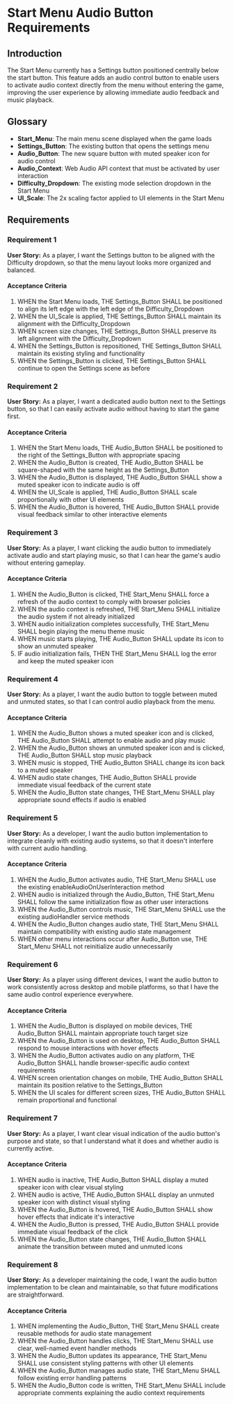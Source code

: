 # Start Menu Audio Button Requirements

## Introduction

The Start Menu currently has a Settings button positioned centrally below the start button. This feature adds an audio control button to enable users to activate audio context directly from the menu without entering the game, improving the user experience by allowing immediate audio feedback and music playback.

## Glossary

- **Start_Menu**: The main menu scene displayed when the game loads
- **Settings_Button**: The existing button that opens the settings menu
- **Audio_Button**: The new square button with muted speaker icon for audio control
- **Audio_Context**: Web Audio API context that must be activated by user interaction
- **Difficulty_Dropdown**: The existing mode selection dropdown in the Start Menu
- **UI_Scale**: The 2x scaling factor applied to UI elements in the Start Menu

## Requirements

### Requirement 1

**User Story:** As a player, I want the Settings button to be aligned with the Difficulty dropdown, so that the menu layout looks more organized and balanced.

#### Acceptance Criteria

1. WHEN the Start Menu loads, THE Settings_Button SHALL be positioned to align its left edge with the left edge of the Difficulty_Dropdown
2. WHEN the UI_Scale is applied, THE Settings_Button SHALL maintain its alignment with the Difficulty_Dropdown
3. WHEN screen size changes, THE Settings_Button SHALL preserve its left alignment with the Difficulty_Dropdown
4. WHEN the Settings_Button is repositioned, THE Settings_Button SHALL maintain its existing styling and functionality
5. WHEN the Settings_Button is clicked, THE Settings_Button SHALL continue to open the Settings scene as before

### Requirement 2

**User Story:** As a player, I want a dedicated audio button next to the Settings button, so that I can easily activate audio without having to start the game first.

#### Acceptance Criteria

1. WHEN the Start Menu loads, THE Audio_Button SHALL be positioned to the right of the Settings_Button with appropriate spacing
2. WHEN the Audio_Button is created, THE Audio_Button SHALL be square-shaped with the same height as the Settings_Button
3. WHEN the Audio_Button is displayed, THE Audio_Button SHALL show a muted speaker icon to indicate audio is off
4. WHEN the UI_Scale is applied, THE Audio_Button SHALL scale proportionally with other UI elements
5. WHEN the Audio_Button is hovered, THE Audio_Button SHALL provide visual feedback similar to other interactive elements

### Requirement 3

**User Story:** As a player, I want clicking the audio button to immediately activate audio and start playing music, so that I can hear the game's audio without entering gameplay.

#### Acceptance Criteria

1. WHEN the Audio_Button is clicked, THE Start_Menu SHALL force a refresh of the audio context to comply with browser policies
2. WHEN the audio context is refreshed, THE Start_Menu SHALL initialize the audio system if not already initialized
3. WHEN audio initialization completes successfully, THE Start_Menu SHALL begin playing the menu theme music
4. WHEN music starts playing, THE Audio_Button SHALL update its icon to show an unmuted speaker
5. IF audio initialization fails, THEN THE Start_Menu SHALL log the error and keep the muted speaker icon

### Requirement 4

**User Story:** As a player, I want the audio button to toggle between muted and unmuted states, so that I can control audio playback from the menu.

#### Acceptance Criteria

1. WHEN the Audio_Button shows a muted speaker icon and is clicked, THE Audio_Button SHALL attempt to enable audio and play music
2. WHEN the Audio_Button shows an unmuted speaker icon and is clicked, THE Audio_Button SHALL stop music playback
3. WHEN music is stopped, THE Audio_Button SHALL change its icon back to a muted speaker
4. WHEN audio state changes, THE Audio_Button SHALL provide immediate visual feedback of the current state
5. WHEN the Audio_Button state changes, THE Start_Menu SHALL play appropriate sound effects if audio is enabled

### Requirement 5

**User Story:** As a developer, I want the audio button implementation to integrate cleanly with existing audio systems, so that it doesn't interfere with current audio handling.

#### Acceptance Criteria

1. WHEN the Audio_Button activates audio, THE Start_Menu SHALL use the existing enableAudioOnUserInteraction method
2. WHEN audio is initialized through the Audio_Button, THE Start_Menu SHALL follow the same initialization flow as other user interactions
3. WHEN the Audio_Button controls music, THE Start_Menu SHALL use the existing audioHandler service methods
4. WHEN the Audio_Button changes audio state, THE Start_Menu SHALL maintain compatibility with existing audio state management
5. WHEN other menu interactions occur after Audio_Button use, THE Start_Menu SHALL not reinitialize audio unnecessarily

### Requirement 6

**User Story:** As a player using different devices, I want the audio button to work consistently across desktop and mobile platforms, so that I have the same audio control experience everywhere.

#### Acceptance Criteria

1. WHEN the Audio_Button is displayed on mobile devices, THE Audio_Button SHALL maintain appropriate touch target size
2. WHEN the Audio_Button is used on desktop, THE Audio_Button SHALL respond to mouse interactions with hover effects
3. WHEN the Audio_Button activates audio on any platform, THE Audio_Button SHALL handle browser-specific audio context requirements
4. WHEN screen orientation changes on mobile, THE Audio_Button SHALL maintain its position relative to the Settings_Button
5. WHEN the UI scales for different screen sizes, THE Audio_Button SHALL remain proportional and functional

### Requirement 7

**User Story:** As a player, I want clear visual indication of the audio button's purpose and state, so that I understand what it does and whether audio is currently active.

#### Acceptance Criteria

1. WHEN audio is inactive, THE Audio_Button SHALL display a muted speaker icon with clear visual styling
2. WHEN audio is active, THE Audio_Button SHALL display an unmuted speaker icon with distinct visual styling
3. WHEN the Audio_Button is hovered, THE Audio_Button SHALL show hover effects that indicate it's interactive
4. WHEN the Audio_Button is pressed, THE Audio_Button SHALL provide immediate visual feedback of the click
5. WHEN the Audio_Button state changes, THE Audio_Button SHALL animate the transition between muted and unmuted icons

### Requirement 8

**User Story:** As a developer maintaining the code, I want the audio button implementation to be clean and maintainable, so that future modifications are straightforward.

#### Acceptance Criteria

1. WHEN implementing the Audio_Button, THE Start_Menu SHALL create reusable methods for audio state management
2. WHEN the Audio_Button handles clicks, THE Start_Menu SHALL use clear, well-named event handler methods
3. WHEN the Audio_Button updates its appearance, THE Start_Menu SHALL use consistent styling patterns with other UI elements
4. WHEN the Audio_Button manages audio state, THE Start_Menu SHALL follow existing error handling patterns
5. WHEN the Audio_Button code is written, THE Start_Menu SHALL include appropriate comments explaining the audio context requirements
